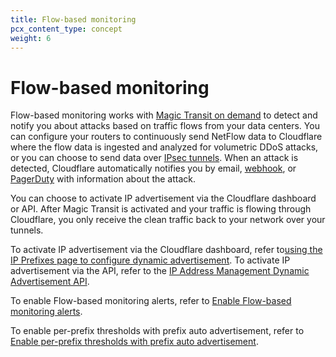 ```yaml
---
title: Flow-based monitoring
pcx_content_type: concept
weight: 6
---
```


# Flow-based monitoring

Flow-based monitoring works with [Magic Transit on demand](/magic-transit/on-demand/) to detect and notify you about attacks based on traffic flows from your data centers. You can configure your routers to continuously send NetFlow data to Cloudflare where the flow data is ingested and analyzed for volumetric DDoS attacks, or you can choose to send data over [IPsec tunnels](/magic-transit/reference/ipsec). When an attack is detected, Cloudflare automatically notifies you by email, [webhook](/fundamentals/notifications/create-notifications/configure-webhooks/), or [PagerDuty](/fundamentals/notifications/create-notifications/create-pagerduty/) with information about the attack.

You can choose to activate IP advertisement via the Cloudflare dashboard or API. After Magic Transit is activated and your traffic is flowing through Cloudflare, you only receive the clean traffic back to your network over your tunnels.

To activate IP advertisement via the Cloudflare dashboard, refer to [​using the IP Prefixes page to configure dynamic advertisement](/byoip/how-to/configure-dynamic-advertisement/#configure-dynamic-advertisement-via-the-dashboard). To activate IP advertisement via the API, refer to the [IP Address Management Dynamic Advertisement API](/api/operations/ip-address-management-dynamic-advertisement-get-advertisement-status).

To enable Flow-based monitoring alerts, refer to [Enable Flow-based monitoring alerts](/magic-transit/flow-based-monitoring/enable-flow-based-monitoring/).

To enable per-prefix thresholds with prefix auto advertisement, refer to [Enable per-prefix thresholds with prefix auto advertisement](/magic-transit/how-to/auto-advertise-prefixes/).